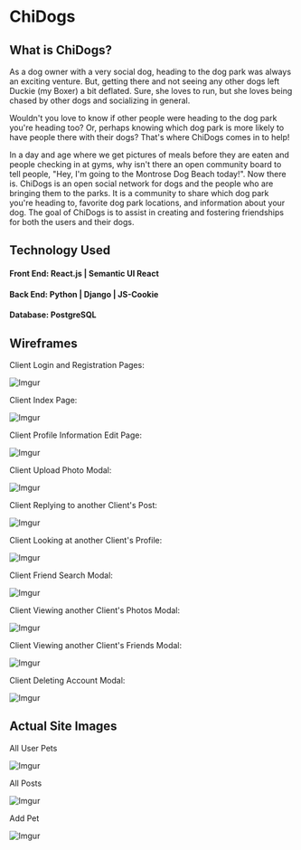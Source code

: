 # ChiDogs #

## What is ChiDogs? ##

As a dog owner with a very social dog, heading to the dog park was always an exciting venture. But, getting there and not seeing any other dogs left Duckie (my Boxer) a bit deflated. Sure, she loves to run, but she loves being chased by other dogs and socializing in general. 

Wouldn't you love to know if other people were heading to the dog park you're heading too? Or, perhaps knowing which dog park is more likely to have people there with their dogs? That's where ChiDogs comes in to help!

In a day and age where we get pictures of meals before they are eaten and people checking in at gyms, why isn't there an open community board to tell people, "Hey, I'm going to the Montrose Dog Beach today!". Now there is. ChiDogs is an open social network for dogs and the people who are bringing them to the parks. It is a community to share which dog park you're heading to, favorite dog park locations, and information about your dog. The goal of ChiDogs is to assist in creating and fostering friendships for both the users and their dogs.  

## Technology Used ##

#### Front End: React.js | Semantic UI React ####

#### Back End: Python | Django | JS-Cookie ####

#### Database: PostgreSQL ####

## Wireframes ##

Client Login and Registration Pages:

![Imgur](https://i.imgur.com/vfP7lw4.png)

Client Index Page:

![Imgur](https://i.imgur.com/He93GLA.png)

Client Profile Information Edit Page:

![Imgur](https://i.imgur.com/bDHYjiN.png)

Client Upload Photo Modal:

![Imgur](https://i.imgur.com/NhRbh7Z.png)

Client Replying to another Client's Post:

![Imgur](https://i.imgur.com/MMwUcyX.png)

Client Looking at another Client's Profile:

![Imgur](https://i.imgur.com/EB9X9UR.png)

Client Friend Search Modal:

![Imgur](https://i.imgur.com/HYhBzHV.png)

Client Viewing another Client's Photos Modal:

![Imgur](https://i.imgur.com/ZItRXRi.png)

Client Viewing another Client's Friends Modal:

![Imgur](https://i.imgur.com/pEmEEeX.png)

Client Deleting Account Modal:

![Imgur](https://i.imgur.com/yTmJR8p.png)

## Actual Site Images ##

All User Pets

![Imgur](https://i.imgur.com/Xxvb2Ai.png)

All Posts

![Imgur](https://i.imgur.com/YYTJphg.png)

Add Pet

![Imgur](https://i.imgur.com/CmwiQJ9.png)



































